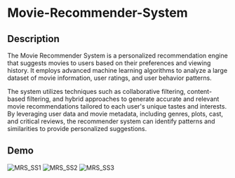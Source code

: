 # Movie-Recommender-System
## Description
The Movie Recommender System is a personalized recommendation engine that suggests movies to users based on their preferences and viewing history. It employs advanced machine learning algorithms to analyze a large dataset of movie information, user ratings, and user behavior patterns. 

The system utilizes techniques such as collaborative filtering, content-based filtering, and hybrid approaches to generate accurate and relevant movie recommendations tailored to each user's unique tastes and interests. By leveraging user data and movie metadata, including genres, plots, cast, and critical reviews, the recommender system can identify patterns and similarities to provide personalized suggestions.

## Demo
![MRS_SS1](https://github.com/AmaanSyed110/Movie-Recommender-System/assets/107990138/db501ef8-eb30-488b-b288-2d5bbf7d9159)
![MRS_SS2](https://github.com/AmaanSyed110/Movie-Recommender-System/assets/107990138/edfc405e-5fde-467a-94ea-9bbee0710ccf)
![MRS_SS3](https://github.com/AmaanSyed110/Movie-Recommender-System/assets/107990138/bbb2446d-367e-4c42-bf81-740b964856d2)






